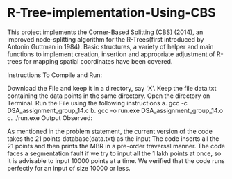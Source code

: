 # R-Tree-implementation-Using-CBS
This project implements the Corner-Based Splitting (CBS) (2014), an improved node-splitting algorithm for the R-Trees(first introduced by Antonin Guttman in 1984).  Basic structures, a variety of helper and main functions to implement creation, insertion and appropriate adjustment of R-trees for mapping spatial coordinates have been covered.

Instructions To Compile and Run:

Download the File and keep it in a directory, say 'X'. Keep the file data.txt containing the data points in the same directory.
Open the directory on Terminal.
Run the File using the following instructions a. gcc -c DSA_assignment_group_14.c b. gcc -o run.exe DSA_assignment_group_14.o c. ./run.exe
Output Observed:

As mentioned in the problem statement, the current version of the code takes the 21 points database(data.txt) as the input
The code inserts all the 21 points and then prints the MBR in a pre-order traversal manner.
The code faces a segmentation fault if we try to input all the 1 lakh points at once, so it is advisable to input 10000 points at a time. We verified that the code runs perfectly for an input of size 10000 or less.
